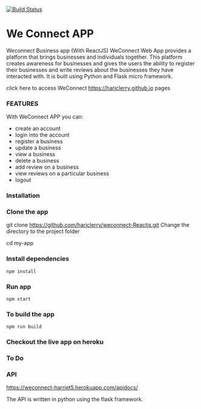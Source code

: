 [![Build Status](https://travis-ci.org/hariclerry/weconnect-Reactjs.svg?branch=master)](https://travis-ci.org/hariclerry/weconnect-Reactjs)

# We Connect APP

Weconnect Business app (With ReactJS)
WeConnect Web App provides a platform that brings businesses and individuals together. This platform creates awareness for businesses and gives the users the ability to register their businesses and write reviews about the businesses they have interacted with. It is built using Python and Flask micro framework.

click here to access WeConnect https://hariclerry.github.io pages


### FEATURES

With WeConnect APP you can:
* create an account
* login into the account
* register a business
* update a business
* view a business
* delete a business
* add review on a business
* view reviews on a particular business
* logout

### Installation

### Clone the app

 git clone https://github.com/hariclerry/weconnect-Reactjs.git
Change the directory to the project folder

 cd my-app
### Install dependencies

 ```npm install```

### Run app

 ```npm start```
### To build the app

 ```npm run build```
### Checkout the live app on heroku

### To Do

### API

https://weconnect-harriet5.herokuapp.com/apidocs/

The API is written in python using the flask framework.